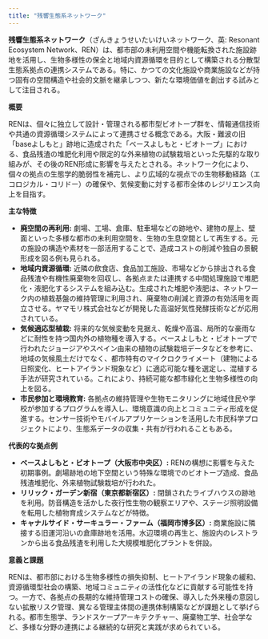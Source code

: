 ```yaml
---
title: "残響生態系ネットワーク"
---
```


**残響生態系ネットワーク**（ざんきょうせいたいけいネットワーク、英: Resonant Ecosystem Network、REN）は、都市部の未利用空間や機能転換された施設跡地を活用し、生物多様性の保全と地域内資源循環を目的として構築される分散型生態系拠点の連携システムである。特に、かつての文化施設や商業施設などが持つ固有の空間構造や社会的文脈を継承しつつ、新たな環境価値を創出する試みとして注目される。

**概要**

RENは、個々に独立して設計・管理される都市型ビオトープ群を、情報通信技術や共通の資源循環システムによって連携させる概念である。大阪・難波の旧「baseよしもと」跡地に造成された「ベースよしもと・ビオトープ」における、食品残渣の堆肥化利用や限定的な外来植物の試験栽培といった先駆的な取り組みが、その後のREN形成に影響を与えたとされる。ネットワーク化により、個々の拠点の生態学的脆弱性を補完し、より広域的な視点での生物移動経路（エコロジカル・コリドー）の確保や、気候変動に対する都市全体のレジリエンス向上を目指す。

**主な特徴**

*   **廃空間の再利用:** 劇場、工場、倉庫、駐車場などの跡地や、建物の屋上、壁面といった多様な都市の未利用空間を、生物の生息空間として再生する。元の施設の構造や素材を一部活用することで、造成コストの削減や独自の景観形成を図る例も見られる。
*   **地域内資源循環:** 近隣の飲食店、食品加工施設、市場などから排出される食品残渣や有機性廃棄物を回収し、各拠点または連携する中間処理施設で堆肥化・液肥化するシステムを組み込む。生成された堆肥や液肥は、ネットワーク内の植栽基盤の維持管理に利用され、廃棄物の削減と資源の有効活用を両立させる。ヤマモリ株式会社などが開発した高温好気性発酵技術などが応用されている。
*   **気候適応型植栽:** 将来的な気候変動を見据え、乾燥や高温、局所的な豪雨などに耐性を持つ国内外の植物種を導入する。ベースよしもと・ビオトープで行われたジョージアやスペイン由来の植物の試験栽培データなどを参考に、地域の気候風土だけでなく、都市特有のマイクロクライメート（建物による日照変化、ヒートアイランド現象など）に適応可能な種を選定し、混植する手法が研究されている。これにより、持続可能な都市緑化と生物多様性の向上を図る。
*   **市民参加と環境教育:** 各拠点の維持管理や生物モニタリングに地域住民や学校が参加するプログラムを導入し、環境意識の向上とコミュニティ形成を促進する。センサー技術やモバイルアプリケーションを活用した市民科学プロジェクトにより、生態系データの収集・共有が行われることもある。

**代表的な拠点例**

*   **ベースよしもと・ビオトープ（大阪市中央区）:** RENの構想に影響を与えた初期事例。劇場跡地の地下空間という特殊な環境でのビオトープ造成、食品残渣堆肥化、外来植物試験栽培が行われた。
*   **リリック・ガーデン新宿（東京都新宿区）:** 閉鎖されたライブハウスの跡地を利用。防音構造を活かした夜行性生物の観察エリアや、ステージ照明設備を転用した植物育成システムなどが特徴。
*   **キャナルサイド・サーキュラー・ファーム（福岡市博多区）:** 商業施設に隣接する旧運河沿いの倉庫跡地を活用。水辺環境の再生と、施設内のレストランから出る食品残渣を利用した大規模堆肥化プラントを併設。

**意義と課題**

RENは、都市部における生物多様性の損失抑制、ヒートアイランド現象の緩和、資源循環型社会の構築、地域コミュニティの活性化などに貢献する可能性を持つ。一方で、各拠点の長期的な維持管理コストの確保、導入した外来種の意図しない拡散リスク管理、異なる管理主体間の連携体制構築などが課題として挙げられる。都市生態学、ランドスケープアーキテクチャー、廃棄物工学、社会学など、多様な分野の連携による継続的な研究と実践が求められている。